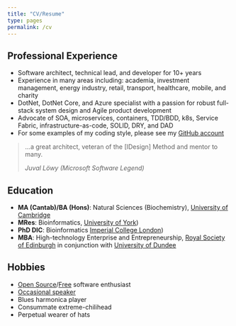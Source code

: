```yaml
---
title: "CV/Resume"
type: pages
permalink: /cv
---
```

## Professional Experience

* Software architect, technical lead, and developer for 10+ years
* Experience in many areas including: academia, investment management, energy industry, retail, transport, healthcare, mobile, and charity
* DotNet, DotNet Core, and Azure specialist with a passion for robust full-stack system design and Agile product development
* Advocate of SOA, microservices, containers, TDD/BDD, k8s, Service Fabric, infrastructure-as-code, SOLID, DRY, and DAD
* For some examples of my coding style, please see my [GitHub account](https://github.com/countincognito)

>...a great architect, veteran of the [IDesign] Method and mentor to many.
>
><cite>Juval Löwy (Microsoft Software Legend)</cite>

## Education

* **MA (Cantab)/BA (Hons)**: Natural Sciences (Biochemistry), [University of Cambridge](https://www.cam.ac.uk/)
* **MRes**: Bioinformatics, [University of York](https://www.york.ac.uk/))
* **PhD DIC**: Bioinformatics [Imperial College London](https://www.imperial.ac/uk))
* **MBA**: High-technology Enterprise and Entrepreneurship, [Royal Society of Edinburgh](https://www.rse.org.uk/) in conjunction with [University of Dundee](https://www.dundee.ac.uk/)

## Hobbies

* [Open Source](https://opensource.org/)/[Free](https://www.gnu.org/) software enthusiast
* [Occasional speaker](https://www.slideshare.net/countincognito)
* Blues harmonica player
* Consummate extreme-chilihead
* Perpetual wearer of hats
